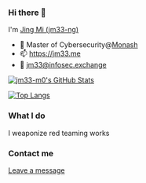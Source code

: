 ### Hi there 👋

I'm [Jing Mi (jm33-ng)](https://jm33.me/pages/jing-mi.html)

* 🏫 Master of Cybersecurity@[Monash](https://www.monash.edu)
* 📫 https://jm33.me
* 🐘 <a rel="me" href="https://infosec.exchange/@jm33">jm33@infosec.exchange</a>

[![jm33-m0's GitHub Stats](https://github-readme-stats.vercel.app/api?username=jm33-m0&show_icons=true&hide_title=false)](https://github.com/jm33-m0)

[![Top Langs](https://github-readme-stats.vercel.app/api/top-langs/?username=jm33-m0&hide=shell,javascript,groff,tex,html&layout=compact)](https://github.com/search?q=user%3Ajm33-m0&type=Repositories)

### What I do

I weaponize red teaming works

### Contact me

[Leave a message](https://jm33.me/pages/got-something-to-say.html)
